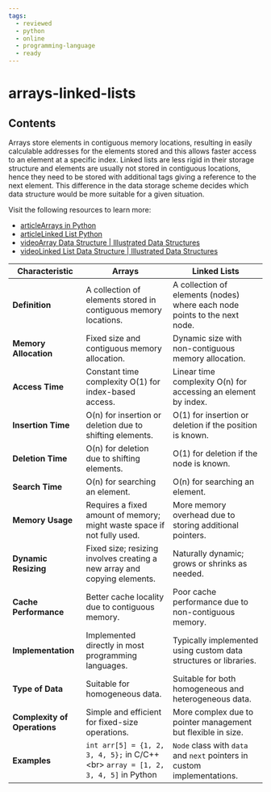 ```yaml
---
tags:
  - reviewed
  - python
  - online
  - programming-language
  - ready
---
```


# arrays-linked-lists

## Contents

Arrays store elements in contiguous memory locations, resulting in easily calculable addresses for the elements stored and this allows faster access to an element at a specific index. Linked lists are less rigid in their storage structure and elements are usually not stored in contiguous locations, hence they need to be stored with additional tags giving a reference to the next element. This difference in the data storage scheme decides which data structure would be more suitable for a given situation.

Visit the following resources to learn more:

- [articleArrays in Python](https://www.edureka.co/blog/arrays-in-python/)
- [articleLinked List Python](https://realpython.com/linked-lists-python/)
- [videoArray Data Structure | Illustrated Data Structures](https://www.youtube.com/watch?v=QJNwK2uJyGs)
- [videoLinked List Data Structure | Illustrated Data Structures](https://www.youtube.com/watch?v=odW9FU8jPRQ)

| Characteristic               | Arrays                                                                            | Linked Lists                                                              |
| ---------------------------- | --------------------------------------------------------------------------------- | ------------------------------------------------------------------------- |
| __Definition__               | A collection of elements stored in contiguous memory locations.                   | A collection of elements (nodes) where each node points to the next node. |
| __Memory Allocation__        | Fixed size and contiguous memory allocation.                                      | Dynamic size with non-contiguous memory allocation.                       |
| __Access Time__              | Constant time complexity O(1) for index-based access.                             | Linear time complexity O(n) for accessing an element by index.            |
| __Insertion Time__           | O(n) for insertion or deletion due to shifting elements.                          | O(1) for insertion or deletion if the position is known.                  |
| __Deletion Time__            | O(n) for deletion due to shifting elements.                                       | O(1) for deletion if the node is known.                                   |
| __Search Time__              | O(n) for searching an element.                                                    | O(n) for searching an element.                                            |
| __Memory Usage__             | Requires a fixed amount of memory; might waste space if not fully used.           | More memory overhead due to storing additional pointers.                  |
| __Dynamic Resizing__         | Fixed size; resizing involves creating a new array and copying elements.          | Naturally dynamic; grows or shrinks as needed.                            |
| __Cache Performance__        | Better cache locality due to contiguous memory.                                   | Poor cache performance due to non-contiguous memory.                      |
| __Implementation__           | Implemented directly in most programming languages.                               | Typically implemented using custom data structures or libraries.          |
| __Type of Data__             | Suitable for homogeneous data.                                                    | Suitable for both homogeneous and heterogeneous data.                     |
| __Complexity of Operations__ | Simple and efficient for fixed-size operations.                                   | More complex due to pointer management but flexible in size.              |
| __Examples__                 | `int arr[5] = {1, 2, 3, 4, 5};` in C/C++ <br\> `array = [1, 2, 3, 4, 5]` in Python | `Node` class with `data` and `next` pointers in custom implementations.   |
